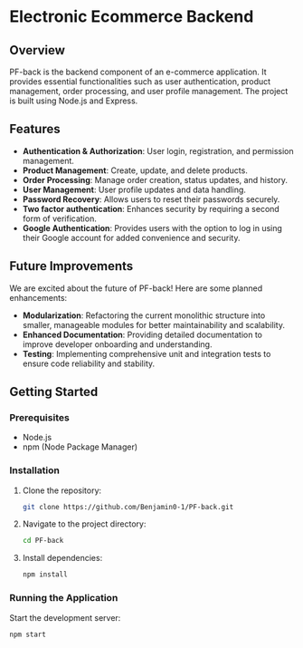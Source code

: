 # Electronic Ecommerce Backend

## Overview

PF-back is the backend component of an e-commerce application. It provides essential functionalities such as user authentication, product management, order processing, and user profile management. The project is built using Node.js and Express.

## Features

- **Authentication & Authorization**: User login, registration, and permission management.
- **Product Management**: Create, update, and delete products.
- **Order Processing**: Manage order creation, status updates, and history.
- **User Management**: User profile updates and data handling.
- **Password Recovery**: Allows users to reset their passwords securely.
- **Two factor authentication**: Enhances security by requiring a second form of verification.
- **Google Authentication**: Provides users with the option to log in using their Google account for added convenience and security.


## Future Improvements

We are excited about the future of PF-back! Here are some planned enhancements:

- **Modularization**: Refactoring the current monolithic structure into smaller, manageable modules for better maintainability and scalability.
- **Enhanced Documentation**: Providing detailed documentation to improve developer onboarding and understanding.
- **Testing**: Implementing comprehensive unit and integration tests to ensure code reliability and stability.

## Getting Started

### Prerequisites

- Node.js
- npm (Node Package Manager)

### Installation

1. Clone the repository:
    ```bash
    git clone https://github.com/Benjamin0-1/PF-back.git
    ```
2. Navigate to the project directory:
    ```bash
    cd PF-back
    ```
3. Install dependencies:
    ```bash
    npm install
    ```

### Running the Application

Start the development server:
```bash
npm start
